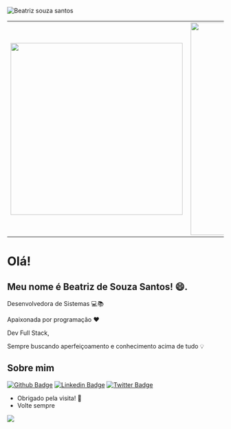 ![Beatriz souza santos](https://user-images.githubusercontent.com/80977502/113771812-421b2e00-96fa-11eb-9662-476a2cc6e7ed.png)
<center>
<table>
    <tr>
        <td><img width="400px" align="left" src="https://github-readme-stats.vercel.app/api/top-langs/?username=BeatrizSouzasantos&hide=html&layout=compact&theme=buefy" /></td>
        <td><img width="495px" align="left" src="https://github-readme-stats.vercel.app/api?username=BeatrizSouzaSantos&theme=buefy"/></td>
    </tr>   
</table>
</center>  
 
# Olá!
## Meu nome é Beatriz de Souza Santos! 😄.
Desenvolvedora de Sistemas 💻📚

Apaixonada por programação ♥️ 

Dev Full Stack, 

Sempre buscando aperfeiçoamento e conhecimento acima de tudo 💡

## Sobre mim

[![Github Badge](https://img.shields.io/badge/-Github-000?style=flat-square&logo=Github&logoColor=white&link=https://github.com/BeatrizSouzaSantos)](https://github.com/BeatrizSouzaSantos)
[![Linkedin Badge](https://img.shields.io/badge/-LinkedIn-blue?style=flat-square&logo=Linkedin&logoColor=white&link=https://www.linkedin.com/in/beatriz-s-santos-73514b195/)](https://www.linkedin.com/in/beatriz-s-santos-73514b195/)
[![Twitter Badge](https://img.shields.io/badge/-Twitter-1ca0f1?style=flat-square&labelColor=1ca0f1&logo=twitter&logoColor=white&link=https://twitter.com/abiazinhax)](https://twitter.com/abiazinhax)

- Obrigado pela visita! 🙋
- Volte sempre 

![](https://komarev.com/ghpvc/?username=BeatrizSouzaSantos&color=ff69b4)
